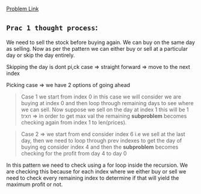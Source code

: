 [Problem Link](https://leetcode.com/problems/best-time-to-buy-and-sell-stock-iv/description/)

`Prac 1 thought process`:
------------------------------
We need to sell the stock before buying again. We can buy on the same day as selling.
Now as per the pattern we can either buy or sell at a particular day or skip the day entirely.

Skipping the day is dont pi,ck case => straight forward => move to the next index

Picking case => we have 2 options of going ahead
> Case 1 we start from index 0 in this case we will consider we are buying at index 0 and then loop through remaining days to see where we can sell. Now suppose we sell on the day at index 1 this will be 1 trxn => in order to get max val the remaining **subproblem** becomes checking again from index 1 to len(prices).

> Case 2 => we start from end consider index 6 i.e we sell at the last day, then we need to loop through prev indexes to get the day of buying eg consider index 4 and then the **subproblem** becomes checking for the profit from day 4 to day 0

In this pattern we need to check using a for loop inside the recursion. We are checking this because for each index where we either buy or sell we need to check every remaining index to determine if that will yield the maximum profit or not.